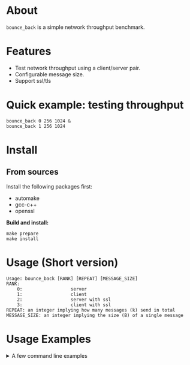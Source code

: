 
# About

`bounce_back` is a simple network throughput benchmark.

# Features

 * Test network throughput using a client/server pair.
 * Configurable message size.
 * Support ssl/tls

# Quick example: testing throughput

    bounce_back 0 256 1024 &
    bounce_back 1 256 1024

# Install

## From sources

Install the following packages first:

 * automake
 * gcc-c++
 * openssl

**Build and install:**

    make prepare
    make install


# Usage (Short version)

    Usage: bounce_back [RANK] [REPEAT] [MESSAGE_SIZE]
    RANK:
        0:                  server
        1:                  client
        2:                  server with ssl
        3:                  client with ssl
    REPEAT: an integer implying how many messages (k) send in total
    MESSAGE_SIZE: an integer implying the size (B) of a single message

# Usage Examples
<details>
<summary>A few command line examples</summary>

## TCP Examples

Start the server. The server will listen on port 8090 until the client connects:

    bounce_back 0 256 1024

Start the client (recommend in another terminal):

    bounce_back 1 256 1024

## TCP_SSL examples

Make sure there are certificates and keys in current directory './myCA':

    make prepare
    %or%
    ./key_generator.sh

In './myCA', you should see (bounce_back uses the following files by default):

    * client-cert.pem
    * client-key.pem
    * server-cert.pem
    * server-key.pem

Start the server. The server will listen on port 8090 until the client connects:

    bounce_back 2 256 1024

Start the client (recommend in another terminal):

    bounce_back 3 256 1024

</details>
